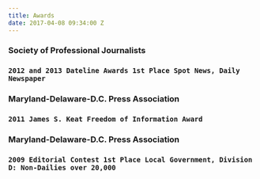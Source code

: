 ```yaml
---
title: Awards
date: 2017-04-08 09:34:00 Z
---
```


### Society of Professional Journalists

### **`2012 and 2013 Dateline Awards 1st Place Spot News, Daily Newspaper`**

### Maryland-Delaware-D.C. Press Association

### `2011 James S. Keat Freedom of Information Award`

### Maryland-Delaware-D.C. Press Association

### `2009 Editorial Contest 1st Place Local Government, Division D: Non-Dailies over 20,000`